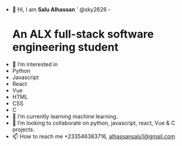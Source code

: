 - 👋 Hi, I am <strong>Salu Alhassan</strong> ’ @sky2626
-<h1>An ALX full-stack software engineering student </h1>
- 👀 I’m interested in 
- Python
- Javascript
- React
- Vue
- HTML
- CSS
- C
- 🌱 I’m currently learning machine learning.
- 💞️ I’m looking to collaborate on python, javascript, react, Vue & C projects. 
- 📫 How to reach me +233546383716, alhassansalu1@gmail.com

